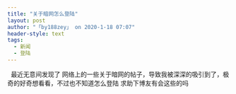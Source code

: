 ```yaml
---
title: "关于暗网怎么登陆"
layout: post
author: "「by188zey」 on 2020-1-18 07:07"
header-style: text
tags:
  - 新闻
  - 登陆
---
```


<head></head>
<body>
  &nbsp;&nbsp;最近无意间发现了 网络上的一些关于暗网的帖子，导致我被深深的吸引到了，极奇的好奇想看看，不过也不知道怎么登陆 求助下博友有会这些的吗
 <br>
</body>


